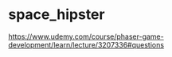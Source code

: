 # space_hipster

https://www.udemy.com/course/phaser-game-development/learn/lecture/3207336#questions
